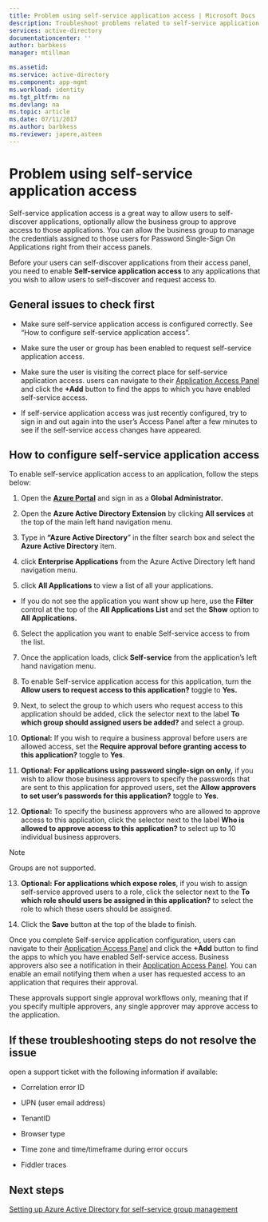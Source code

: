 ```yaml
---
title: Problem using self-service application access | Microsoft Docs 
description: Troubleshoot problems related to self-service application access
services: active-directory
documentationcenter: ''
author: barbkess
manager: mtillman

ms.assetid: 
ms.service: active-directory
ms.component: app-mgmt
ms.workload: identity
ms.tgt_pltfrm: na
ms.devlang: na
ms.topic: article
ms.date: 07/11/2017
ms.author: barbkess
ms.reviewer: japere,asteen
---
```


# Problem using self-service application access

Self-service application access is a great way to allow users to self-discover applications, optionally allow the business group to approve access to those applications. You can allow the business group to manage the credentials assigned to those users for Password Single-Sign On Applications right from their access panels.

Before your users can self-discover applications from their access panel, you need to enable **Self-service application access** to any applications that you wish to allow users to self-discover and request access to.

## General issues to check first

-   Make sure self-service application access is configured correctly. See “How to configure self-service application access”.

-   Make sure the user or group has been enabled to request self-service application access.

-   Make sure the user is visiting the correct place for self-service application access. users can navigate to their [Application Access Panel](https://myapps.microsoft.com/) and click the **+Add** button to find the apps to which you have enabled self-service access.

-   If self-service application access was just recently configured, try to sign in and out again into the user’s Access Panel after a few minutes to see if the self-service access changes have appeared.

## How to configure self-service application access

To enable self-service application access to an application, follow the steps below:

1.  Open the [**Azure Portal**](https://portal.azure.com/) and sign in as a **Global Administrator.**

2.  Open the **Azure Active Directory Extension** by clicking **All services** at the top of the main left hand navigation menu.

3.  Type in **“Azure Active Directory**” in the filter search box and select the **Azure Active Directory** item.

4.  click **Enterprise Applications** from the Azure Active Directory left hand navigation menu.

5.  click **All Applications** to view a list of all your applications.

  * If you do not see the application you want show up here, use the **Filter** control at the top of the **All Applications List** and set the **Show** option to **All Applications.**

6.  Select the application you want to enable Self-service access to from the list.

7.  Once the application loads, click **Self-service** from the application’s left hand navigation menu.

8.  To enable Self-service application access for this application, turn the **Allow users to request access to this application?** toggle to **Yes.**

9.  Next, to select the group to which users who request access to this application should be added, click the selector next to the label **To which group should assigned users be added?** and select a group.

10. **Optional:** If you wish to require a business approval before users are allowed access, set the **Require approval before granting access to this application?** toggle to **Yes**.

11. **Optional: For applications using password single-sign on only,** if you wish to allow those business approvers to specify the passwords that are sent to this application for approved users, set the **Allow approvers to set user’s passwords for this application?** toggle to **Yes**.

12. **Optional:** To specify the business approvers who are allowed to approve access to this application, click the selector next to the label **Who is allowed to approve access to this application?** to select up to 10 individual business approvers.

 >[!NOTE]
 > Groups are not supported.
 >
 >

13. **Optional:** **For applications which expose roles**, if you wish to assign self-service approved users to a role, click the selector next to the **To which role should users be assigned in this application?** to select the role to which these users should be assigned.

14. Click the **Save** button at the top of the blade to finish.

Once you complete Self-service application configuration, users can navigate to their [Application Access Panel](https://myapps.microsoft.com/) and click the **+Add** button to find the apps to which you have enabled Self-service access. Business approvers also see a notification in their [Application Access Panel](https://myapps.microsoft.com/). You can enable an email notifying them when a user has requested access to an application that requires their approval. 

These approvals support single approval workflows only, meaning that if you specify multiple approvers, any single approver may approve access to the application.

## If these troubleshooting steps do not resolve the issue 

open a support ticket with the following information if available:

-   Correlation error ID

-   UPN (user email address)

-   TenantID

-   Browser type

-   Time zone and time/timeframe during error occurs

-   Fiddler traces

## Next steps
[Setting up Azure Active Directory for self-service group management](../users-groups-roles/groups-self-service-management.md)
